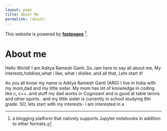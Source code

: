 ```yaml
---
layout: page
title: About Me
permalink: /about/
---
```


This website is powered by **[fastpages](https://github.com/fastai/fastpages)** [^1].

# About me
Hello World! I am Aditya Ramesh Ganti..So..iam here to say all about me, My interests,hobbies,what i like, what i dislike..and all that, Lets start it!

As you all know my name is Aditya Ramesh Ganti (ARG) I live in India with my mom,dad and my little sister. My mom has lot of knowledge in coding like c, c++..and stuff my dad works in Cognizant and is good at table tennis and other sports.. and my little sister is currently in school studying 8th grade. SO, lets start with my interests- I am interested in a
[^1]:a blogging platform that natively supports Jupyter notebooks in addition to other formats.
